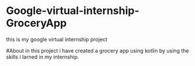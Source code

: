 # Google-virtual-internship-GroceryApp
this is my google virtual internship project

#About
in this project i have created a grocery app using kotlin by using the skills i larned in my internship.

